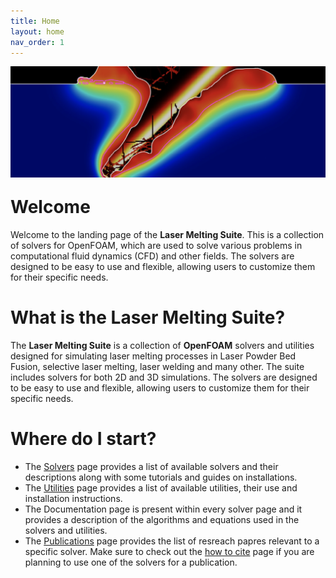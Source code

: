 ```yaml
---
title: Home
layout: home
nav_order: 1
---
```



<img align="left"  src="banner.png" style="margin-bottom:30px;"> <br>

<br>

# Welcome

Welcome to the landing page of the **Laser Melting Suite**. This is a collection of solvers for OpenFOAM, which are used to solve various problems in computational fluid dynamics (CFD) and other fields. The solvers are designed to be easy to use and flexible, allowing users to customize them for their specific needs.

# What is the Laser Melting Suite?

The **Laser Melting Suite** is a collection of **OpenFOAM** solvers and utilities designed for simulating laser melting processes in Laser Powder Bed Fusion, selective laser melting, laser welding and many other. The suite includes solvers for both 2D and 3D simulations. The solvers are designed to be easy to use and flexible, allowing users to customize them for their specific needs.

# Where do I start?

* The [Solvers](solvers/solvers.html) page provides a list of available solvers and their descriptions along with some tutorials and guides on installations.
* The [Utilities](utilities/utilities.html) page provides a list of available utilities, their use and installation instructions.
* The Documentation page is present within every solver page and it provides a description of the algorithms and equations used in the solvers and utilities.
* The [Publications](publications/publications.html) page provides the list of resreach papres relevant to a specific solver. Make sure to check out the [how to cite](how_to_cite/how_to_cite.html) page if you are planning to use one of the solvers for a publication.
